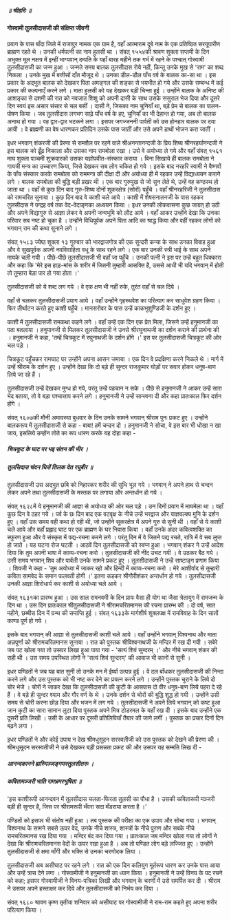 ##### ॥ श्रीहरिः ॥

#### गोस्वामी तुलसीदासजी की संक्षिप्त जीवनी

प्रयाग के पास बाँदा जिले में राजापुर नामक एक ग्राम है, वहाँ आत्माराम दूबे नाम के एक प्रतिष्ठित सरयूपारीण ब्राह्मण रहते थे । उनकी धर्मपत्नी का नाम हुलसी था । संवत् १५५४की श्रावण शुक्ला सप्तमी के दिन अभुक्त मूल नक्षत्र में इन्हीं भाग्यवान् दम्पति के यहाँ बारह महीने तक गर्भ में रहने के पश्चात् गोस्वामी तुलसीदासजी का जन्म हुआ । जन्मते समय बालक तुलसीदास रोये नहीं, किन्तु उनके मुख से 'राम' का शब्द निकला । उनके मुख में बत्तीसों दाँत मौजूद थे । उनका डील-डौल पाँच वर्ष के बालक का-सा था । इस प्रकार के अद्भुत बालक को देखकर पिता अमङ्गल की शङ्का से भयभीत हो गये और उसके सम्बन्ध में कई प्रकार की कल्पनाएँ करने लगे । माता हुलसी को यह देखकर बड़ी चिन्ता हुई । उन्होंने बालक के अनिष्ट की आशङ्का से दशमी की रात को नवजात शिशु को अपनी दासी के साथ उसके ससुराल भेज दिया और दूसरे दिन स्वयं इस असार संसार से चल बसीं । दासी ने, जिसका नाम चुनियाँ था, बड़े प्रेम से बालक का पालन-पोषण किया । जब तुलसीदास लगभग साढ़े पाँच वर्ष के हए, चुनियाँ का भी देहान्त हो गया, अब तो बालक अनाथ हो गया । वह द्वार-द्वार भटकने लगा । इसपर जगज्जननी पार्वती को उस होनहार बालक पर दया आयी । वे ब्राह्मणी का वेष धारणकर प्रतिदिन उसके पास जातीं और उसे अपने हाथों भोजन करा जातीं ।

इधर भगवान् शंकरजी की प्रेरणा से रामशैल पर रहने वाले श्रीअनन्तानन्दजी के प्रिय शिष्य श्रीनरहर्यानन्दजी ने इस बालक को ढूँढ़ निकाला और उसका नाम रामबोला रखा । उसे वे अयोध्या ले गये और वहाँ संवत् १५६१ माघ शुक्ला पञ्चमी शुक्रवारको उसका यज्ञोपवीत-संस्कार कराया । बिना सिखाये ही बालक रामबोला ने गायत्री मन्त्र का उच्चारण किया, जिसे देखकर सब लोग चकित हो गये । इसके बाद नरहरि स्वामी ने वैष्णवों के पाँच संस्कार करके रामबोला को राममन्त्र की दीक्षा दी और अयोध्या ही में रहकर उन्हें विद्याध्ययन कराने लगे । बालक रामबोला की बुद्धि बड़ी प्रखर थी । एक बार गुरुमुख से जो सुन लेते थे, उन्हें वह कण्ठस्थ हो जाता था । वहाँ से कुछ दिन बाद गुरु-शिष्य दोनों शूकरक्षेत्र (सोरों) पहुँचे । वहाँ श्रीनरहरिजी ने तुलसीदास को रामचरित सुनाया । कुछ दिन बाद वे काशी चले आये । काशी में शेषसनातनजी के पास रहकर तुलसीदास ने पन्द्रह वर्ष तक वेद-वेदाङ्गका अध्ययन किया । इधर उनकी लोकवासना कुछ जाग्रत् हो उठी और अपने विद्यागुरु से आज्ञा लेकर वे अपनी जन्मभूमि को लौट आये । वहाँ आकर उन्होंने देखा कि उनका परिवार सब नष्ट हो चुका है । उन्होंने विधिपूर्वक अपने पिता आदि का श्राद्ध किया और वहीं रहकर लोगों को भगवान् राम की कथा सुनाने लगे ।

संवत् १५८३ ज्येष्ठ शुक्ला १३ गुरुवार को भारद्वाजगोत्र की एक सुन्दरी कन्या के साथ उनका विवाह हुआ और वे सुखपूर्वक अपनी नवविवाहिता वधू के साथ रहने लगे । एक बार उनकी स्त्री भाई के साथ अपने मायके चली गयी । पीछे-पीछे तुलसीदासजी भी वहाँ जा पहुँचे । उनकी पत्नी ने इस पर उन्हें बहुत धिक्कारा और कहा कि 'मेरे इस हाड़-मांस के शरीर में जितनी तुम्हारी आसक्ति है, उससे आधी भी यदि भगवान् में होती तो तुम्हारा बेड़ा पार हो गया होता ।'

तुलसीदासजी को ये शब्द लग गये । वे एक क्षण भी नहीं रुके, तुरंत वहाँ से चल दिये ।

वहाँ से चलकर तुलसीदासजी प्रयाग आये । वहाँ उन्होंने गृहस्थवेश का परित्याग कर साधुवेश ग्रहण किया । फिर तीर्थाटन करते हुए काशी पहुँचे । मानसरोवर के पास उन्हें काकभुशुण्डिजी के दर्शन हुए ।

काशी में तुलसीदासजी रामकथा कहने लगे । वहाँ उन्हें एक दिन एक प्रेत मिला, जिसने उन्हें हनुमानजी का पता बतलाया । हनुमानजी से मिलकर तुलसीदासजी ने उनसे श्रीरघुनाथजी का दर्शन कराने की प्रार्थना की । हनुमानजी ने कहा, 'तम्हें चित्रकूट में रघुनाथजी के दर्शन होंगे ।' इस पर तुलसीदासजी चित्रकूट की ओर चल पड़े ।

चित्रकूट पहुँचकर रामघाट पर उन्होंने अपना आसन जमाया । एक दिन वे प्रदक्षिणा करने निकले थे । मार्ग में उन्हें श्रीराम के दर्शन हुए । उन्होंने देखा कि दो बड़े ही सुन्दर राजकुमार घोड़ों पर सवार होकर धनुष-बाण लिये जा रहे हैं ।

तुलसीदासजी उन्हें देखकर मुग्ध हो गये, परंतु उन्हें पहचान न सके । पीछे से हनुमानजी ने आकर उन्हें सारा भेद बताया, तो वे बड़ा पश्चात्ताप करने लगे । हनुमानजी ने उन्हें सान्त्वना दी और कहा प्रातःकाल फिर दर्शन होंगे ।

संवत् १६०७की मौनी अमावस्या बुधवार के दिन उनके सामने भगवान् श्रीराम पुनः प्रकट हुए । उन्होंने बालकरूप में तुलसीदासजी से कहा - बाबा! हमें चन्दन दो । हनुमानजी ने सोचा, वे इस बार भी धोखा न खा जाय, इसलिये उन्होंन तोते का रूप धारण करके यह दोहा कहा -

##### चित्रकूट के घाट पर भइ संतन की भीर ।
##### तुलसिदास चंदन घिसें तिलक देत रघुबीर ॥

तुलसीदासजी उस अद्भुत छबि को निहारकर शरीर की सुधि भूल गये । भगवान् ने अपने हाथ से चन्दन लेकर अपने तथा तुलसीदासजी के मस्तक पर लगाया और अन्तर्धान हो गये ।

संवत् १६२८में ये हनुमानजी की आज्ञा से अयोध्या की ओर चल पड़े । उन दिनों प्रयाग में माघमेला था । वहाँ कुछ दिन वे ठहर गये । पर्व के छः दिन बाद एक वटवृक्ष के नीचे उन्हें भरद्वाज और याज्ञवल्क्य मुनि के दर्शन हुए । वहाँ उस समय वही कथा हो रही थी, जो उन्होंने सूकरक्षेत्र में अपने गुरु से सुनी थी । वहाँ से ये काशी चले आये और वहाँ प्रह्लाद घाट पर एक ब्राह्मण के घर निवास किया । वहाँ उनके अंदर कवित्वशक्ति का स्फुरण हुआ और वे संस्कृत में पद्य-रचना करने लगे । परंतु दिन में वे जितने पद्य रचते, रात्रि में वे सब लुप्त हो जाते । यह घटना रोज घटती । आठवें दिन तुलसीदासजी को स्वप्न हुआ । भगवान् शंकर ने उन्हें आदेश दिया कि तुम अपनी भाषा में काव्य-रचना करो । तुलसीदासजी की नींद उचट गयी । वे उठकर बैठ गये । उसी समय भगवान् शिव और पार्वती उनके सामने प्रकट हुए । तुलसीदासजी ने उन्हें साष्टाङ्ग प्रणाम किया । शिवजी ने कहा - 'तुम अयोध्या में जाकर रहो और हिन्दी में काव्य-रचना करो । मेरे आशीर्वाद से तुम्हारी कविता सामवेद के समान फलवती होगी ।' इतना कहकर श्रीगौरीशंकर अन्तर्धान हो गये । तुलसीदासजी उनकी आज्ञा शिरोधार्य कर काशी से अयोध्या चले आये ।

संवत् १६३१का प्रारम्भ हुआ । उस साल रामनवमी के दिन प्रायः वैसा ही योग था जैसा त्रेतायुग में रामजन्म के दिन था । उस दिन प्रातःकाल श्रीतुलसीदासजी ने श्रीरामचरितमानस की रचना प्रारम्भ की । दो वर्ष, सात महीने, छब्बीस दिन में ग्रन्थ की समाप्ति हुई । संवत् १६३३के मार्गशीर्ष शुक्लपक्ष में रामविवाह के दिन सातों काण्ड पूर्ण हो गये ।

इसके बाद भगवान् की आज्ञा से तुलसीदासजी काशी चले आये । वहाँ उन्होंने भगवान् विश्वनाथ और माता अन्नपूर्णा को श्रीरामचरितमानस सुनाया । रात को पुस्तक श्रीविश्वनाथजी के मन्दिर में रख दी गयी । सबेरे जब पट खोला गया तो उसपर लिखा हुआ पाया गया - 'सत्यं शिवं सुन्दरम् ।' और नीचे भगवान् शंकर की सही थी । उस समय उपस्थित लोगों ने 'सत्यं शिवं सुन्दरम्' की आवाज भी कानों से सुनी ।

इधर पण्डितों ने जब यह बात सुनी तो उनके मन में ईर्ष्या उत्पन्न हुई । वे दल बाँधकर तुलसीदासजी की निन्दा करने लगे और उस पुस्तक को भी नष्ट कर देने का प्रयत्न करने लगे । उन्होंने पुस्तक चुराने के लिये दो चोर भेजे । चोरों ने जाकर देखा कि तुलसीदासजी की कुटी के आसपास दो वीर धनुष-बाण लिये पहरा दे रहे हैं । वे बड़े ही सुन्दर श्याम और गौर वर्ण के थे । उनके दर्शन से चोरों की बुद्धि शुद्ध हो गयी । उन्होंने उसी समय से चोरी करना छोड़ दिया और भजन में लग गये । तुलसीदासजी ने अपने लिये भगवान् को कष्ट हुआ जान कुटी का सारा सामान लुटा दिया पुस्तक अपने मित्र टोडरमल के यहाँ रख दी । इसके बाद उन्होंने एक दूसरी प्रति लिखी । उसी के आधार पर दूसरी प्रतिलिपियाँ तैयार की जाने लगीं । पुस्तक का प्रचार दिनों दिन बढ़ने लगा ।

इधर पण्डितों ने और कोई उपाय न देख श्रीमधुसूदन सरस्वतीजी को उस पुस्तक को देखने की प्रेरणा की । श्रीमधुसूदन सरस्वतीजी ने उसे देखकर बड़ी प्रसन्नता प्रकट की और उसपर यह सम्मति लिख दी -

##### आनन्दकानने ह्यस्मिञ्जङ्गमस्तुलसीतरुः ।
##### कवितामञ्जरी भाति रामभ्रमरभूषिता ॥

'इस काशीरूपी आनन्दवन में तुलसीदास चलता-फिरता तुलसी का पौधा है । उसकी कवितारूपी मञ्जरी बड़ी ही सुन्दर है, जिस पर श्रीरामरूपी भँवरा सदा मँडराया करता है ।'

पण्डितों को इसपर भी संतोष नहीं हुआ । तब पुस्तक की परीक्षा का एक उपाय और सोचा गया । भगवान् विश्वनाथ के सामने सबसे ऊपर वेद, उनके नीचे शास्त्र, शास्त्रों के नीचे पुराण और सबके नीचे रामचरितमानस रख दिया गया । मन्दिर बंद कर दिया गया । प्रातःकाल जब मन्दिर खोला गया तो लोगों ने देखा कि श्रीरामचरितमानस वेदों के ऊपर रखा हुआ है । अब तो पण्डित लोग बड़े लज्जित हुए । उन्होंने तुलसीदासजी से क्षमा माँगी और भक्ति से उनका चरणोदक लिया ।

तुलसीदासजी अब असीघाट पर रहने लगे । रात को एक दिन कलियुग मूर्तरूप धारण कर उनके पास आया और उन्हें त्रास देने लगा । गोस्वामीजी ने हनुमानजी का ध्यान किया । हनुमानजी ने उन्हें विनय के पद रचने को कहा; इसपर गोस्वामीजी ने विनय-पत्रिका लिखी और भगवान् के चरणों में उसे समर्पित कर दी । श्रीराम ने उसपर अपने हस्ताक्षर कर दिये और तुलसीदासजी को निर्भय कर दिया ।

संवत् १६८० श्रावण कृष्ण तृतीया शनिवार को असीघाट पर गोस्वामीजी ने राम-राम कहते हुए अपना शरीर परित्याग किया ।
